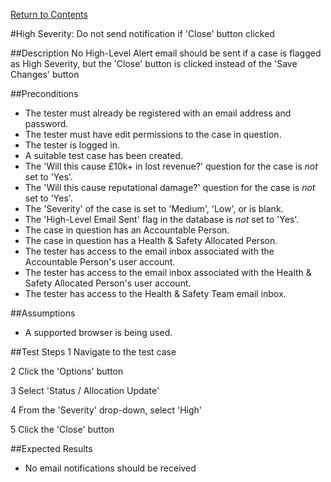 [Return to Contents](https://github.com/infojam-james/test-cases/blob/master/Contents.md)

#High Severity: Do not send notification if 'Close' button clicked

##Description
No High-Level Alert email should be sent if a case is flagged as High Severity, but the 'Close' button is clicked instead of the 'Save Changes' button

##Preconditions
+ The tester must already be registered with an email address and password.
+ The tester must have edit permissions to the case in question.
+ The tester is logged in.
+ A suitable test case has been created.
+ The 'Will this cause £10k+ in lost revenue?' question for the case is *not* set to 'Yes'.
+ The 'Will this cause reputational damage?' question for the case is *not* set to 'Yes'.
+ The 'Severity' of the case is set to 'Medium', 'Low', or is blank.
+ The 'High-Level Email Sent' flag in the database is *not* set to 'Yes'.
+ The case in question has an Accountable Person.
+ The case in question has a Health & Safety Allocated Person.
+ The tester has access to the email inbox associated with the Accountable Person's user account.
+ The tester has access to the email inbox associated with the Health & Safety Allocated Person's user account.
+ The tester has access to the Health & Safety Team email inbox.

##Assumptions
+ A supported browser is being used.

##Test Steps
1 Navigate to the test case

2 Click the 'Options' button

3 Select 'Status / Allocation Update'

4 From the 'Severity' drop-down, select 'High'

5 Click the 'Close' button

##Expected Results

+ No email notifications should be received
